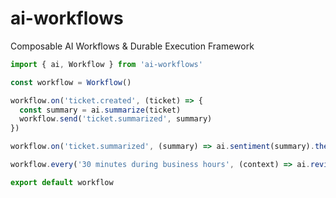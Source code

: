 # ai-workflows
Composable AI Workflows &amp; Durable Execution Framework

```javascript
import { ai, Workflow } from 'ai-workflows'

const workflow = Workflow()

workflow.on('ticket.created', (ticket) => {
  const summary = ai.summarize(ticket)
  workflow.send('ticket.summarized', summary)
})

workflow.on('ticket.summarized', (summary) => ai.sentiment(summary).then('update.ticket'))

workflow.every('30 minutes during business hours', (context) => ai.reviewKPIs(context).then('slack.post'))

export default workflow
```
